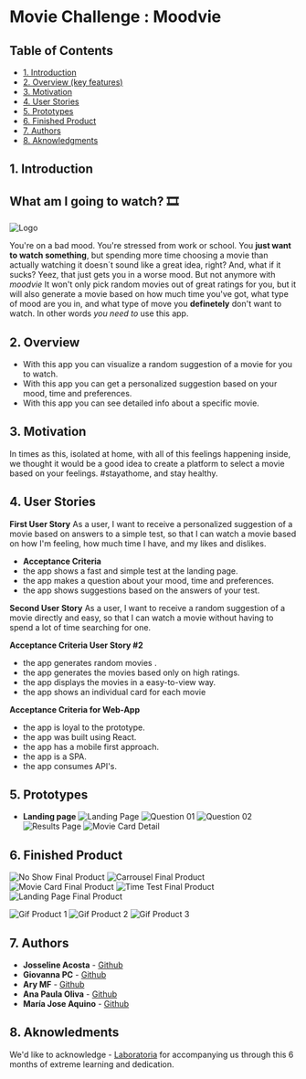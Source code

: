 # Movie Challenge : **Moodvie**

## Table of Contents
* [1. Introduction](#1-introduction)
* [2. Overview (key features)](#2-overview)
* [3. Motivation](#3-motivation)
* [4. User Stories](#4-user-stories)
* [5. Prototypes](#5-prototypes)
* [6. Finished Product](#6-finished-product)
* [7. Authors](#7-authors)
* [8. Aknowledgments](#8-aknowledgments)



## 1. Introduction
## What am I going to watch? :film_strip:
![Logo](https://raw.githubusercontent.com/majoaquino99/moodvie/65696c829baa8879045b45ebd41e9ff612e51597/src/assets/icons/logo.svg)  <br>
  

You're on a bad mood. You're stressed from work or school. You **just want to watch something**, but spending more time choosing a movie than actually watching it doesn´t sound like a great idea, right? And, what if it sucks? Yeez, that just gets you in a worse mood. But not anymore with *moodvie* It won't only pick random movies out of great ratings for you, but it will also generate a movie based on how much time you've got, what type of mood are you in, and what type of move you **definetely** don't want to watch.  In other words *you need to* use this app.

## 2. Overview

* With this app you can visualize a random suggestion of a movie for you to watch.
* With this app you can get a personalized suggestion based on your mood, time and preferences.
* With this app you can see detailed info about a specific movie.

## 3. Motivation
In times as this, isolated at home, with all of this feelings happening inside, we thought it would be a good idea to create a platform to select a movie based on your feelings. #stayathome, and stay healthy.


## 4. User Stories
**First User Story**
As a user, I want to receive a personalized suggestion of a movie based on answers to a simple test, so that I can watch a movie based on how I'm feeling, how much time I have, and my likes and dislikes.

* **Acceptance Criteria**
* the app shows a fast and simple test at the landing page.
* the app makes a question about your mood, time and preferences.
* the app shows suggestions based on the answers of your test.


**Second User Story**
As a user, I want to receive a random suggestion of a movie directly and easy, so that I can watch a movie without having to spend a lot of time searching for one.

**Acceptance Criteria User Story #2**
* the app generates random movies .
* the app generates the movies based only on high ratings.
* the app displays the movies in a easy-to-view way.
* the app shows an individual card for each movie


**Acceptance Criteria for Web-App**
* the app is loyal to the prototype.
* the app was built using React.
* the app has a mobile first approach.
* the app is a SPA.
* the app consumes API's.



## 5. Prototypes
* **Landing page**
![Landing Page](https://github.com/majoaquino99/moodvie/blob/master/src/assets/images/home.png)
![Question 01](https://github.com/majoaquino99/moodvie/blob/master/src/assets/images/QuestionScreen01.png)
![Question 02](https://github.com/majoaquino99/moodvie/blob/master/src/assets/images/QuestionScreen02.png)
![Results Page](https://github.com/majoaquino99/moodvie/blob/master/src/assets/images/Result.png)
![Movie Card Detail](https://github.com/majoaquino99/moodvie/blob/master/src/assets/images/MovieDetail.png)


## 6. Finished Product
![No Show Final Product](https://raw.githubusercontent.com/majoaquino99/moodvie/master/src/assets/images/noShowFinalProduct.jpeg)
![Carrousel Final Product](https://raw.githubusercontent.com/majoaquino99/moodvie/master/src/assets/images/carrouselFinalProduct.jpeg)
![Movie Card Final Product](https://raw.githubusercontent.com/majoaquino99/moodvie/master/src/assets/images/movieCardFinalProduct.jpeg)
![Time Test Final Product](https://raw.githubusercontent.com/majoaquino99/moodvie/master/src/assets/images/timeTestFinalProduct.jpeg)
![Landing Page Final Product](https://raw.githubusercontent.com/majoaquino99/moodvie/master/src/assets/images/landingPageFinalProduct.jpeg)
<br>

![Gif Product 1](https://im4.ezgif.com/tmp/ezgif-4-da9014b398ae.gif)
![Gif Product 2](https://im4.ezgif.com/tmp/ezgif-4-07d65065cc69.gif)
![Gif Product 3](https://im4.ezgif.com/tmp/ezgif-4-234be0de26a4.gif)

## 7. Authors
* **Josseline Acosta** - [Github](https://github.com/JossAcosta)
* **Giovanna PC** - [Github](https://github.com/giovsteph)
* **Ary MF** - [Github](https://github.com/AryMF)
* **Ana Paula Oliva** - [Github](https://github.com/anapaulaoliva)
* **María Jose Aquino** - [Github](https://github.com/majoaquino99)

## 8. Aknowledments

We'd like to acknowledge - [Laboratoria](https://github.com/Laboratoria) for accompanying us through this 6 months of extreme learning and dedication. 


